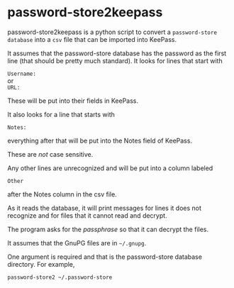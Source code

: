 # **password-store2keepass**


password-store2keepass is a python script to convert a `password-store database`
into a `csv` file that can be imported into KeePass.

It assumes that the password-store database has the password as the first line
(that should be pretty much standard).  It looks for lines that start with

`Username:`<br />
or<br />
`URL:`

These will be put into their fields in KeePass.

It also looks for a line that starts with

`Notes:`

everything after that will be put into the Notes field of KeePass.

These are *not* case sensitive.

Any other lines are unrecognized and will be put into a column labeled

`Other`

after the Notes column in the csv file.

As it reads the database, it will print messages for lines it does not
recognize and for files that it cannot read and decrypt.

The program asks for the *passphrase* so that it can decrypt the files.

It assumes that the GnuPG files are in `~/.gnupg`.

One argument is required and that is the password-store database directory.  For example,

`password-store2 ~/.password-store`
<br />
